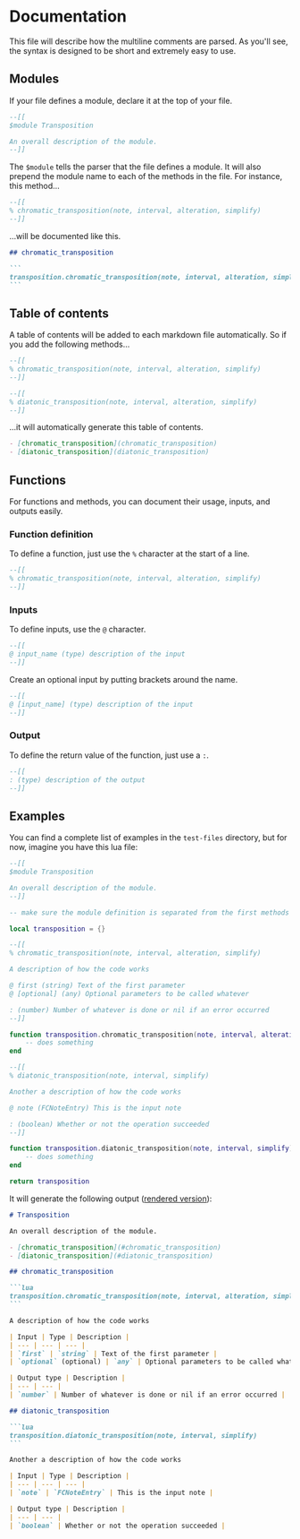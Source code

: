 # Documentation

This file will describe how the multiline comments are parsed. As you'll see, the syntax is designed to be short and extremely easy to use.

## Modules

If your file defines a module, declare it at the top of your file.

```lua
--[[
$module Transposition

An overall description of the module.
--]]
```

The `$module` tells the parser that the file defines a module. It will also prepend the module name to each of the methods in the file. For instance, this method…

```lua
--[[
% chromatic_transposition(note, interval, alteration, simplify)
--]]
```

…will be documented like this.

````md
## chromatic_transposition

```
transposition.chromatic_transposition(note, interval, alteration, simplify)
```
````

## Table of contents

A table of contents will be added to each markdown file automatically. So if you add the following methods…

```lua
--[[
% chromatic_transposition(note, interval, alteration, simplify)
--]]

--[[
% diatonic_transposition(note, interval, alteration, simplify)
--]]
```

…it will automatically generate this table of contents.

```md
- [chromatic_transposition](chromatic_transposition)
- [diatonic_transposition](diatonic_transposition)
```

## Functions

For functions and methods, you can document their usage, inputs, and outputs easily.

### Function definition

To define a function, just use the `%` character at the start of a line.

```lua
--[[
% chromatic_transposition(note, interval, alteration, simplify)
--]]
```

### Inputs

To define inputs, use the `@` character.

```lua
--[[
@ input_name (type) description of the input
--]]
```

Create an optional input by putting brackets around the name.

```lua
--[[
@ [input_name] (type) description of the input
--]]
```

### Output

To define the return value of the function, just use a `:`.

```lua
--[[
: (type) description of the output
--]]
```

## Examples

You can find a complete list of examples in the `test-files` directory, but for now, imagine you have this lua file:

```lua
--[[
$module Transposition

An overall description of the module.
--]]

-- make sure the module definition is separated from the first methods's definition

local transposition = {}

--[[
% chromatic_transposition(note, interval, alteration, simplify)

A description of how the code works

@ first (string) Text of the first parameter
@ [optional] (any) Optional parameters to be called whatever

: (number) Number of whatever is done or nil if an error occurred
--]]

function transposition.chromatic_transposition(note, interval, alteration, simplify)
    -- does something
end

--[[
% diatonic_transposition(note, interval, simplify)

Another a description of how the code works

@ note (FCNoteEntry) This is the input note

: (boolean) Whether or not the operation succeeded
--]]

function transposition.diatonic_transposition(note, interval, simplify)
    -- does something
end

return transposition
```

It will generate the following output ([rendered version](test-files/outputs/unit-test-1.md)):

````md
# Transposition

An overall description of the module.

- [chromatic_transposition](#chromatic_transposition)
- [diatonic_transposition](#diatonic_transposition)

## chromatic_transposition

```lua
transposition.chromatic_transposition(note, interval, alteration, simplify)
```

A description of how the code works

| Input | Type | Description |
| --- | --- | --- |
| `first` | `string` | Text of the first parameter |
| `optional` (optional) | `any` | Optional parameters to be called whatever |

| Output type | Description |
| --- | --- |
| `number` | Number of whatever is done or nil if an error occurred |

## diatonic_transposition

```lua
transposition.diatonic_transposition(note, interval, simplify)
```

Another a description of how the code works

| Input | Type | Description |
| --- | --- | --- |
| `note` | `FCNoteEntry` | This is the input note |

| Output type | Description |
| --- | --- |
| `boolean` | Whether or not the operation succeeded |
````